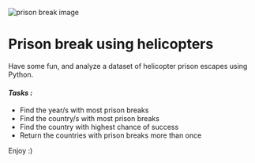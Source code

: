 ![prison break image]([https://www.dropbox.com/s/.../my-remote-image.jpg?dl=0](https://cdn-0001.qstv.on.epicgames.com/RhMkzNxVYxURTjoBLk/image/screen_comp.jpeg))

# Prison break using helicopters 

Have some fun, and analyze a dataset of helicopter prison escapes using Python.


#### _Tasks :_
- Find the year/s with most prison breaks
- Find the country/s with most prison breaks
- Find the country with highest chance of success
- Return the countries with prison breaks more than once


Enjoy :) 

